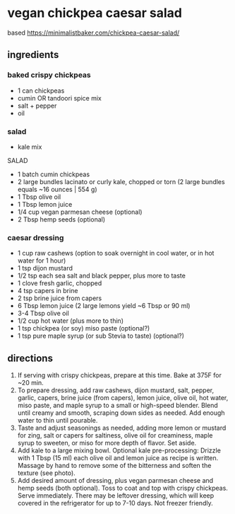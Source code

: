 # vegan chickpea caesar salad
based https://minimalistbaker.com/chickpea-caesar-salad/

## ingredients

### baked crispy chickpeas
- 1 can chickpeas
- cumin OR tandoori spice mix
- salt + pepper
- oil

### salad
- kale mix

SALAD
- 1 batch cumin chickpeas
- 2 large bundles lacinato or curly kale, chopped or torn (2 large bundles equals ~16 ounces | 554 g)
- 1 Tbsp olive oil
- 1 Tbsp lemon juice
- 1/4 cup vegan parmesan cheese (optional)
- 2 Tbsp hemp seeds (optional)

### caesar dressing
- 1 cup raw cashews (option to soak overnight in cool water, or in hot water for 1 hour)
- 1 tsp dijon mustard
- 1/2 tsp each sea salt and black pepper, plus more to taste
- 1 clove fresh garlic, chopped
- 4 tsp capers in brine
- 2 tsp brine juice from capers
- 6 Tbsp lemon juice (2 large lemons yield ~6 Tbsp or 90 ml)
- 3-4 Tbsp olive oil
- 1/2 cup hot water (plus more to thin)
- 1 tsp chickpea (or soy) miso paste (optional?)
- 1 tsp pure maple syrup (or sub Stevia to taste) (optional?)

## directions
1. If serving with crispy chickpeas, prepare at this time. Bake at 375F for ~20 min.
1. To prepare dressing, add raw cashews, dijon mustard, salt, pepper, garlic, capers, brine juice (from capers), lemon juice, olive oil, hot water, miso paste, and maple syrup to a small or high-speed blender. Blend until creamy and smooth, scraping down sides as needed. Add enough water to thin until pourable.
1. Taste and adjust seasonings as needed, adding more lemon or mustard for zing, salt or capers for saltiness, olive oil for creaminess, maple syrup to sweeten, or miso for more depth of flavor. Set aside.
1. Add kale to a large mixing bowl. Optional kale pre-processing: Drizzle with 1 Tbsp (15 ml) each olive oil and lemon juice as recipe is written. Massage by hand to remove some of the bitterness and soften the texture (see photo).
1. Add desired amount of dressing, plus vegan parmesan cheese and hemp seeds (both optional). Toss to coat and top with crispy chickpeas. Serve immediately. There may be leftover dressing, which will keep covered in the refrigerator for up to 7-10 days. Not freezer friendly.
